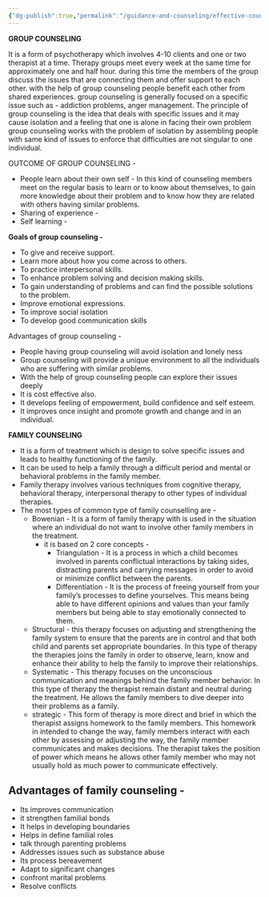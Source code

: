 ```yaml
---
{"dg-publish":true,"permalink":"/guidance-and-counseling/effective-counseling-notes/"}
---
```


**GROUP COUNSELING** 

It is a form of psychotherapy which involves 4-10 clients and one or two therapist at a time.
Therapy groups meet every week at the same time for approximately one and half hour. during this time the members of the group discuss the issues that are connecting them and offer support to each other.
with the help of group counseling people benefit each other from shared experiences.
group counseling is generally focused on a specific issue such as - addiction problems, anger management.
The principle of group counseling is the idea that deals with specific issues and it may cause isolation and a feeling that one is alone in facing their own problem
group counseling works with the problem of isolation by assembling people with same kind of issues to enforce that difficulties are not singular to one individual.

OUTCOME OF GROUP COUNSELING -

- People learn about their own self - In this kind of counseling members meet on the regular basis to learn or to know about themselves, to gain more knowledge about their problem and to know how they are related with others having similar problems.
- Sharing of experience -
- Self learning -

**Goals of group counseling -**

- To give and receive support.
- Learn more about how you come across to others.
- To practice interpersonal skills.
- To enhance problem solving and decision making skills.
- To gain understanding of problems and can find the possible solutions to the problem.
- Improve emotional expressions.
- To improve social isolation
- To develop good communication skills

Advantages of group counseling -

- People having group counseling will avoid isolation and lonely ness
- Group counseling will provide a unique environment to all the individuals who are suffering with similar problems.
- With the help of group counseling people can explore their issues deeply
- It is cost effective also.
- It develops feeling of empowerment, build confidence and self esteem.
- It improves once insight and promote growth and change and in an individual.

**FAMILY COUNSELING**
- It is a form of treatment which is design to solve specific issues and leads to healthy functioning of the family.
- It can be used to help a family through a difficult period and mental or behavioral problems in the family member.
- Family therapy involves various techniques from cognitive therapy, behavioral therapy, interpersonal therapy to other types of individual therapies.
- The most types of common type of family counselling are -
    - Bowenian - It is a form of family therapy with is used in the situation where an individual do not want to involve other family members in the treatment.
        - it is based on 2 core concepts -
            - Triangulation - It is a process in which a child becomes involved in parents conflictual interactions by taking sides, distracting parents and carrying messages in order to avoid or minimize conflict between the parents.
            - Differentiation - It is the process of freeing yourself from your family’s processes to define yourselves. This means being able to have different opinions and values than your family members but being able to stay emotionally connected to them.
    - Structural - this therapy focuses on adjusting and strengthening the family system to ensure that the parents are in control and that both child and parents set appropriate boundaries. In this type of therapy the therapies joins the family in order to observe, learn, know and enhance their ability to help the family to improve their relationships.
    - Systematic - This therapy focuses on the unconscious communication and meanings behind the family member behavior. In this type of therapy the therapist remain distant and neutral during the treatment. He allows the family members to dive deeper into their problems as a family.
    - strategic - This form of therapy is more direct and brief in which the therapist assigns homework to the family members. This homework in intended to change the way, family members interact with each other by assessing or adjusting the way, the family member communicates and makes decisions. The therapist takes the position of power which means he allows other family member who may not usually hold as much power to communicate effectively.

## Advantages of family counseling -

- Its improves communication
- it strengthen familial bonds
- It helps in developing boundaries
- Helps in define familial roles
- talk through parenting problems
- Addresses issues such as substance abuse
- Its process bereavement
- Adapt to significant changes
- confront marital problems
- Resolve conflicts